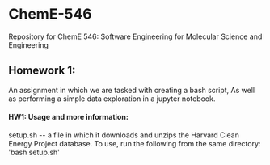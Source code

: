 # ChemE-546
 Repository for ChemE 546: Software Engineering for Molecular Science and Engineering
## Homework 1:
 An assignment in which we are tasked with creating a bash script,
As well as performing a simple data exploration in a jupyter notebook.
#### HW1: Usage and more information:
 setup.sh -- a file in which it downloads and unzips the Harvard Clean Energy Project database. To use, run the following from the same directory: 'bash setup.sh'
